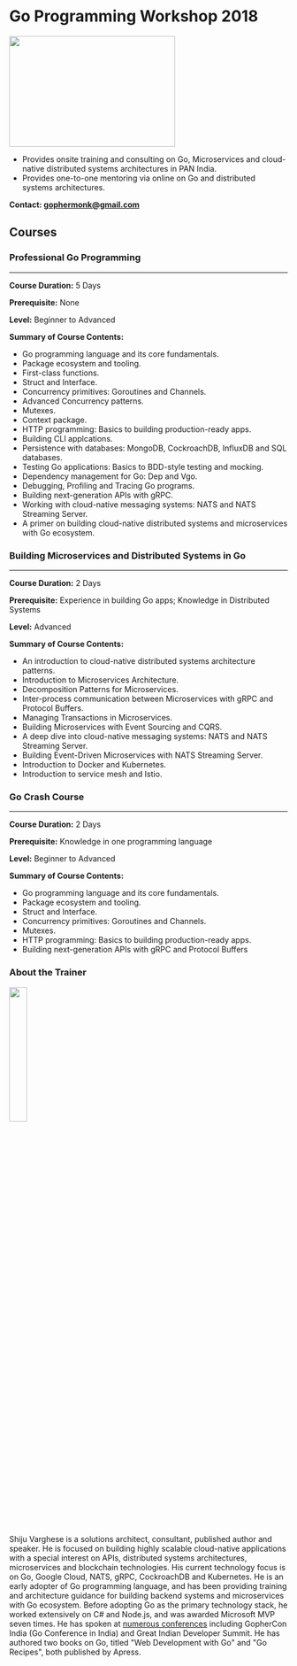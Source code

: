 # Go Programming Workshop 2018
<a href="(https://medium.com/@shijuvar"><img src="https://github.com/shijuvar/gokit/blob/master/img/go_logo.png" align="center" height="200" width="300" ></a>

* Provides onsite training and consulting on Go, Microservices and cloud-native distributed systems architectures in PAN India.
* Provides one-to-one mentoring via online on Go and distributed systems architectures.

**Contact: gophermonk@gmail.com**  


## Courses
### Professional Go Programming 
-------------------------------
**Course Duration:**  5 Days 

**Prerequisite:**  None

**Level:** Beginner to Advanced 

**Summary of Course Contents:** 
*	Go programming language and its core fundamentals.
* Package ecosystem and tooling.
*	First-class functions.
*	Struct and Interface.
*	Concurrency primitives: Goroutines and Channels.
*	Advanced Concurrency patterns.
* Mutexes.
* Context package.
* HTTP programming: Basics to building production-ready apps.
* Building CLI applcations.
*	Persistence with databases: MongoDB, CockroachDB, InfluxDB and SQL databases.
*	Testing Go applications: Basics to BDD-style testing and mocking.
* Dependency management for Go: Dep and Vgo.
* Debugging, Profiling and Tracing Go programs. 
*	Building next-generation APIs with gRPC.
* Working with cloud-native messaging systems: NATS and NATS Streaming Server.
* A primer on building cloud-native distributed systems and microservices with Go ecosystem.


### Building Microservices and Distributed Systems in Go
--------------------------------------------------------
**Course Duration:**  2 Days 

**Prerequisite:**  Experience in building Go apps; Knowledge in Distributed Systems 

**Level:** Advanced 

**Summary of Course Contents:**  
* An introduction to cloud-native distributed systems architecture patterns.
* Introduction to Microservices Architecture.
* Decomposition Patterns for Microservices. 
* Inter-process communication between Microservices with gRPC and Protocol Buffers.
* Managing Transactions in Microservices.
* Building Microservices with Event Sourcing and CQRS. 
* A deep dive into cloud-native messaging systems: NATS and NATS Streaming Server. 
* Building Event-Driven Microservices with NATS Streaming Server.
*	Introduction to Docker and Kubernetes.
*	Introduction to service mesh and Istio.

### Go Crash Course 
-------------------------------
**Course Duration:**  2 Days 

**Prerequisite:**  Knowledge in one programming language  

**Level:** Beginner to Advanced 

**Summary of Course Contents:** 
*	Go programming language and its core fundamentals.
* Package ecosystem and tooling.
*	Struct and Interface.
*	Concurrency primitives: Goroutines and Channels.
* Mutexes.
* HTTP programming: Basics to building production-ready apps.
* Building next-generation APIs with gRPC and Protocol Buffers

### About the Trainer
<a href="(https://medium.com/@shijuvar"><img src="https://avatars0.githubusercontent.com/u/1546448" height="25%" width="25%"></a> 

Shiju Varghese is a solutions architect, consultant, published author and speaker. He is focused on building highly scalable cloud-native applications with a special interest on APIs, distributed systems architectures, microservices and blockchain technologies. His current technology focus is on Go, Google Cloud, NATS, gRPC, CockroachDB and Kubernetes. He is an early adopter of Go programming language, and has been providing training and architecture guidance for building backend systems and microservices with Go ecosystem. Before adopting Go as the primary technology stack, he worked extensively on C# and Node.js, and was awarded Microsoft MVP seven times. He has spoken at [numerous conferences](https://github.com/shijuvar/trainings-talks/blob/master/README.md) including GopherCon India (Go Conference in India) and Great Indian Developer Summit. He has authored two books on Go, titled "Web Development with Go" and "Go Recipes", both published by Apress.
